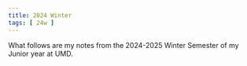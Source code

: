 ```yaml
---
title: 2024 Winter
tags: [ 24w ]
---
```


What follows are my notes from the 2024-2025 Winter Semester of my Junior year at UMD.

